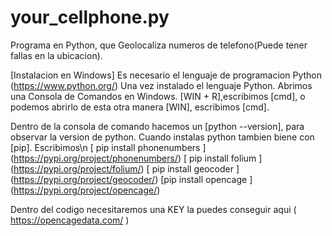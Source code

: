 # your_cellphone.py
Programa en Python, que Geolocaliza numeros de telefono(Puede tener fallas en la ubicacion).

[Instalacion en Windows]
Es necesario el lenguaje de programacion Python (https://www.python.org/)
Una vez instalado el lenguaje Python.
Abrimos una Consola de Comandos en Windows.
[WIN + R],escribimos [cmd], o podemos abrirlo de esta otra manera [WIN], escribimos [cmd].

Dentro de la consola de comando hacemos un [python --version], para observar la version de python.
Cuando instalas python tambien biene con [pip].
Escribimos\n
[ pip install phonenumbers ] (https://pypi.org/project/phonenumbers/)
[ pip install folium ] (https://pypi.org/project/folium/)
[ pip install geocoder ] (https://pypi.org/project/geocoder/)
[pip install opencage ] (https://pypi.org/project/opencage/)  

Dentro del codigo necesitaremos una KEY la puedes conseguir aqui ( https://opencagedata.com/ )

     
            






